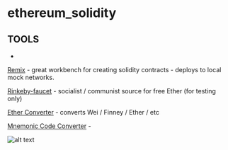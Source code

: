 # ethereum_solidity

## TOOLS

 - 

[Remix](https://remix.ethereum.org/) - great workbench for creating solidity contracts - deploys to local mock networks.

[Rinkeby-faucet](rinkeby-faucet.com) - socialist / communist source for free Ether (for testing only)

[Ether Converter](https://etherconverter.online/) - converts Wei / Finney / Ether / etc

[Mnemonic Code Converter](https://iancoleman.io/bip39/) - 

![alt text](assets/SolidityContract.png)